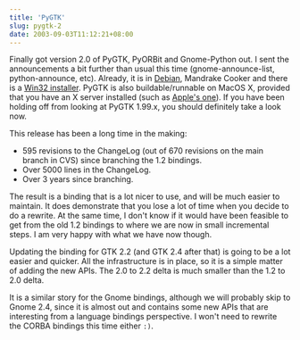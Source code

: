 ```yaml
---
title: 'PyGTK'
slug: pygtk-2
date: 2003-09-03T11:12:21+08:00
---
```


Finally got version 2.0 of PyGTK, PyORBit and Gnome-Python out. I sent
the announcements a bit further than usual this time
(gnome-announce-list, python-announce, etc). Already, it is in
[Debian](http://packages.debian.org/unstable/python/python-gtk2.html),
Mandrake Cooker and there is a [Win32
installer](http://www.pcpm.ucl.ac.be/~gustin/win32_ports/). PyGTK is
also buildable/runnable on MacOS X, provided that you have an X server
installed (such as [Apple\'s one](http://www.apple.com/macosx/x11/)). If
you have been holding off from looking at PyGTK 1.99.x, you should
definitely take a look now.

This release has been a long time in the making:

-   595 revisions to the ChangeLog (out of 670 revisions on the main
    branch in CVS) since branching the 1.2 bindings.
-   Over 5000 lines in the ChangeLog.
-   Over 3 years since branching.

The result is a binding that is a lot nicer to use, and will be much
easier to maintain. It does demonstrate that you lose a lot of time when
you decide to do a rewrite. At the same time, I don\'t know if it would
have been feasible to get from the old 1.2 bindings to where we are now
in small incremental steps. I am very happy with what we have now
though.

Updating the binding for GTK 2.2 (and GTK 2.4 after that) is going to be
a lot easier and quicker. All the infrastructure is in place, so it is a
simple matter of adding the new APIs. The 2.0 to 2.2 delta is much
smaller than the 1.2 to 2.0 delta.

It is a similar story for the Gnome bindings, although we will probably
skip to Gnome 2.4, since it is almost out and contains some new APIs
that are interesting from a language bindings perspective. I won\'t need
to rewrite the CORBA bindings this time either `:)`.
